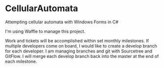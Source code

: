 # CellularAutomata
Attempting cellular automata with Windows Forms in C#

I'm using Waffle to manage this project.

Work and tickets will be accomplished within set monthly milestones.  If multiple developers come on board, I would like to create a develop branch for each developer.  I am managing branches and git with Sourcetree and GitFlow. I will merge each develop branch back into the master at the end of each milestone.
